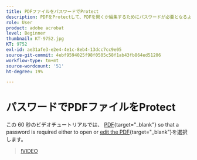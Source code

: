 ```yaml
---
title: PDFファイルをパスワードでProtect
description: PDFをProtectして、PDFを開くか編集するためにパスワードが必要となるようにする
role: User
product: adobe acrobat
level: Beginner
thumbnail: KT-9752.jpg
KT: 9752
exl-id: ae31afe3-e2e4-4e1c-8eb4-13dcc7cc9e05
source-git-commit: 4ebf9594025f98f0505c58f1ab43fb864ed51206
workflow-type: tm+mt
source-wordcount: '51'
ht-degree: 19%

---
```


# パスワードでPDFファイルをProtect

この 60 秒のビデオチュートリアルでは、 [PDF](https://www.adobe.com/acrobat/online/password-protect-pdf.html){target="_blank"} so that a password is required either to open or [edit the PDF](https://www.adobe.com/jp/acrobat/online/pdf-editor.html){target="_blank"}を選択します。

>[!VIDEO](https://video.tv.adobe.com/v/340075?quality=12&learn=on&hidetitle=true)
